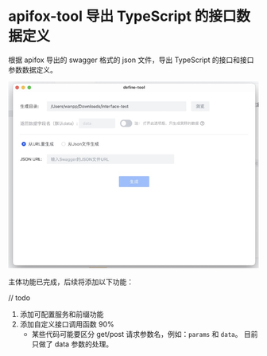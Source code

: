 # apifox-tool 导出 TypeScript 的接口数据定义

根据 apifox 导出的 swagger 格式的 json 文件，导出 TypeScript 的接口和接口参数数据定义。

![预览](/src/assets/images/preview.jpg)

主体功能已完成，后续将添加以下功能：

// todo

1. 添加可配置服务和前缀功能
2. 添加自定义接口调用函数 90%
    - 某些代码可能要区分 get/post 请求参数名，例如：`params` 和 `data`。 目前只做了 data 参数的处理。
